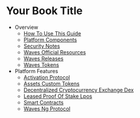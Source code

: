 # Your Book Title

- Overview
  * [How To Use This Guide](overview/how-to-use-this-guide.md)
  * [Platform Components](overview/platform-components.md)
  * [Security Notes](overview/security-notes.md)
  * [Waves Official Resources](overview/waves-official-resources.md)
  * [Waves Releases](overview/waves-releases.md)
  * [Waves Tokens](overview/waves-tokens.md)
- Platform Features
  * [Activation Protocol](platform-features/activation-protocol.md)
  * [Assets Custom Tokens](platform-features/assets-custom-tokens.md)
  * [Decentralized Cryptocurrency Exchange Dex](platform-features/decentralized-cryptocurrency-exchange-dex.md)
  * [Leased Proof Of Stake Lpos](platform-features/leased-proof-of-stake-lpos.md)
  * [Smart Contracts](platform-features/smart-contracts.md)
  * [Waves Ng Protocol](platform-features/waves-ng-protocol.md)
